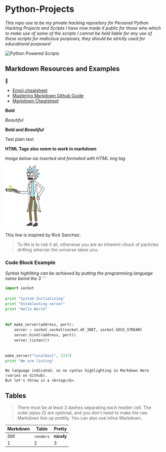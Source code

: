 # Python-Projects
_This repo use to be my private hacking repository for Personal Python Hacking Projects and Scripts_
_I have now made it public for those who which to make use of some of the scripts_
_I cannot be held liable for any use of these scripts for malicious purposes, they should be strictly used for educational purposes!_

![Python Powered Scripts](https://www.python.org/static/community_logos/python-powered-w-200x80.png)


## Markdown Resources and Examples
:panda_face:

* [Emoji cheatsheet](https://www.webfx.com/tools/emoji-cheat-sheet/)
* [Mastering Markdown Github Guide](https://guides.github.com/features/mastering-markdown/)
* [Markdown Cheatsheet](https://www.markdownguide.org/cheat-sheet/)


**Bold**

*Beautiful*

**Bold and _Beautiful_**

Test plain text

**HTML Tags also seem to work in markdown**

*Image below ise inserted and formated with HTML img tag*

 <img src="Images\rick-sanchez.png" alt="Rick Sanchez" height="200"/>

This line is inspired by Rick Sanchez:
> To life is to risk it all, otherwise you are an inherent chuck of particles drifting wherver the universe takes you.

### Code Block Example
*Syntax highliting can be achieved by putting the programming language name beind the 3 ```*


```python
import socket

print "System Initializing"
print "Establashing server"
print "Hello World"


def make_server(address, port):
    server = socket.socket(socket.AF_INET, socket.SOCK_STREAM)
    server.bind((address, port))
    server.listen(5)


make_server("localhost", 1337)
print "We are listing"

````

```
No language indicated, so no syntax highlighting in Markdown Here (varies on Github). 
But let's throw in a <b>tag</b>.
```

## Tables

> There must be at least 3 dashes separating each header cell.
> The outer pipes (|) are optional, and you don't need to make the 
> raw Markdown line up prettily. You can also use inline Markdown.


Markdown | Table | Pretty
--- | --- | ---
*Still* | `renders` | **nicely**
1 | 2 | 3
